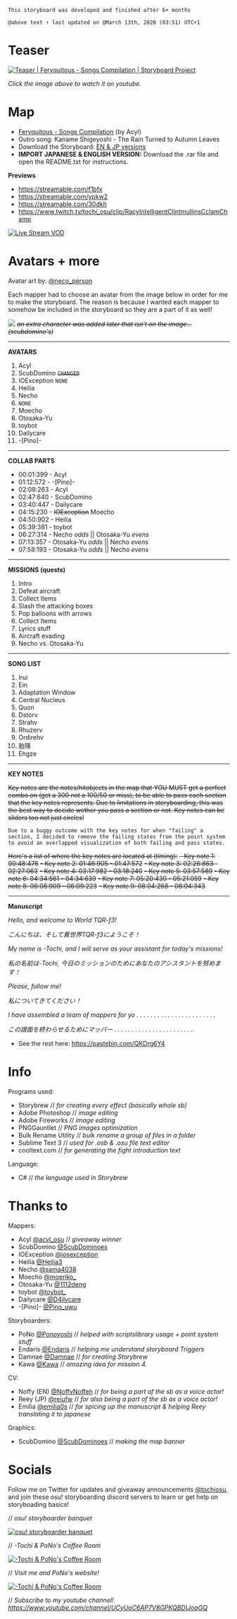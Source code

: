 `This storyboard was developed and finished after 6+ months`

`@above text ↑ last updated on @March 13th, 2020 (03:51) UTC+1`

# Teaser
[![Teaser | Feryquitous - Songs Compilation | Storyboard Project](https://img.youtube.com/vi/eflNPeDjIhU/0.jpg)](https://www.youtube.com/watch?v=eflNPeDjIhU)

*Click the image above to watch it on youtube.*

# Map
- [Feryquitous - Songs Compilation](https://osu.ppy.sh/beatmapsets/1124097#osu/2348896 "Feryquitous - Songs Compilation") (by Acyl)
- Outro song: Kaname Shigeyoshi - The Rain Turned to Autumn Leaves
- Download the Storyboard: [EN & JP versions](http://www.mediafire.com/folder/ukzfrnwj9wdfi/(Acyl)_Feryquitous_-_Songs_Compilation "EN & JP versions")
- **IMPORT JAPANESE & ENGLISH VERSION:** Download the .rar file and open the README.txt for instructions.


**Previews**
- https://streamable.com/f1bfx
- https://streamable.com/ypkw2
- https://streamable.com/30dkh
- https://www.twitch.tv/tochi_osu/clip/RacyIntelligentClintmullinsCclamChamp

[![Live Stream VOD](https://i.imgur.com/fak8rDk.jpg "Live Stream VOD")](https://www.twitch.tv/tochi_osu/clip/RacyIntelligentClintmullinsCclamChamp "Live Stream VOD")

# Avatars + more

Avatar art by: [@neco_person](https://twitter.com/neco_person "@neco_person")

Each mapper had to choose an avatar from the image below in order for me to make the storyboard. The reason is because I wanted each mapper to somehow be included in the storyboard so they are a part of it as well!

![](https://i.imgur.com/vmmgb4A.jpg)
~~*an extra character was added later that isn't on the image... (scubdomino's)*~~


------------


**AVATARS**

1. Acyl
2. ScubDomino ~~`CHANGED`~~
3. IOException `NONE`
4. Heilia
5. Necho
6. `NONE`
7. Moecho
8. Otosaka-Yu
9. toybot
10. Dailycare
11. -[Pino]-

------------


**COLLAB PARTS**

- 00:01:399 - Acyl
- 01:12:572 - -[Pino]-
- 02:08:263 - Acyl
- 02:47:640 - ScubDomino
- 03:40:447 - Dailycare
- 04:15:230 - ~~IOException~~ Moecho
- 04:50:902 - Heilia
- 05:39:381 - toybot
- 06:27:314 - Necho *odds*  || Otosaka-Yu *evens*
- 07:13:357 - Otosaka-Yu *odds*  || Necho *evens*
- 07:58:193 - Otosaka-Yu *odds*  || Necho *evens*

------------


**MISSIONS (quests)**

1. Intro
2. Defeat aircraft
3. Collect Items
4. Slash the attacking boxes
5. Pop balloons with arrows
6. Collect Items
7. Lyrics stuff
8. Aircraft evading
9. Necho vs. Otosaka-Yu

------------

**SONG LIST**

1. Irui
2. Ein
3. Adaptation Window
4. Central Nucleus
5. Quon
6. Dstorv
7. Strahv
8. Rhuzerv
9. Ordirehv
10. 胎降 
11. Ehgze

------------

**KEY NOTES**

~~Key notes are the notes/hitobjects in the map that YOU MUST get a perfect combo on (get a 300 not a 100/50 or miss), to be able to pass each section that the key notes represents. Due to limitations in storyboarding, this was the best way to decide wether you pass a section or not. Key notes can be sliders too not just circles!~~

`Due to a buggy outcome with the key notes for when "failing" a section, I decided to remove the failing states from the point system to avoid an overlapped visualization of both failing and pass states.`

~~Here's a list of where the key notes are located at (timing):~~
~~- Key note 1: 00:48:476~~
~~- Key note 2: 01:46:905 - 01:47:572~~
~~- Key note 3: 02:26:863 - 02:27:063~~
~~- Key note 4: 03:17:982 - 03:18:240~~
~~- Key note 5: 03:57:589~~
~~- Key note 6: 04:34:561 - 04:34:639~~
~~- Key note 7: 05:20:430 - 05:21:059~~
~~- Key note 8: 06:08:909 - 06:09:223~~
~~- Key note 9: 08:04:268 - 08:04:343~~


------------


**Manuscript**

*Hello, and welcome to World TQR-f3!*

*こんにちは、そして異世界TQR-f3にようこそ！*

*My name is -Tochi, and I will serve as your assistant for today's missions!*

*私の名前は-Tochi, 今日のミッションのためにあなたのアシスタントを努めます！*

*Please, follow me!*

*私についてきてください！*

 
*I have assembled a team of mappers for yo . . . . . . . . . . . . . . . . . . . . . . .*

*この譜面を終わらせるためにマッパー . . . . . . . . . . . . . . . . . . . . . . .*


- See the rest here: https://pastebin.com/QKDrg6Y4



# Info
Programs used:
- Storybrew // *for creating every effect (basically whole sb)*
- Adobe Photoshop // *image editing*
- Adobe Fireworks // *image editing*
- PNGGauntlet // *PNG images optimization*
- Bulk Rename Utility // *bulk rename a group of files in a folder*
- Sublime Text 3 // *used for .osb & .osu file text editor*
- cooltext.com // *for generating the fight introduction text*

Language:
- C# // *the language used in Storybrew*

# Thanks to
Mappers:
- Acyl [@acyl_osu](https://twitter.com/acyl_osu "@acyl_osu") // *giveaway winner*
- ScubDomino [@ScubDominoes](https://twitter.com/ScubDominoes "@ScubDominoes")
- IOException [@iosexception](https://twitter.com/iosexception "@iosexception")
- Heilia [@Heilia3](https://twitter.com/Heilia3 "@Heilia3")
- Necho [@sama4038](https://twitter.com/sama4038 "@sama4038")
- Moecho [@moeriko_](https://twitter.com/moeriko_ "@moeriko_")
- Otosaka-Yu [@1112deng](https://twitter.com/coredepaint "@1112deng")
- toybot [@toybot_](https://twitter.com/toybot_ "@toybot_")
- Dailycare [@D4ilycare](https://twitter.com/D4ilycare "@D4ilycare")
- -[Pino]- [@Pino_uwu](https://twitter.com/Pino_uwu "@Pino_uwu")

Storyboarders:
- PoNo [@Ponoyoshi](https://twitter.com/Ponoyoshi "@Ponoyoshi") // *helped with scriptslibrary usage + point system stuff* 
- Endaris [@Endaris](https://osu.ppy.sh/users/392866 "@Endaris") // *helping me understand storyboard Triggers*
- Damnae [@Damnae](https://osu.ppy.sh/users/989377 "@Damnae") // *for creating Storybrew*
- Kawa [@Kawa](https://osu.ppy.sh/users/4588894 "@Kawa") // *amazing idea for mission 4.*

CV:
- Noffy (EN) [@NoffyNoffeh](https://twitter.com/NoffyNoffeh "@NoffyNoffeh") // *for being a part of the sb as a voice actor!*
- Reey (JP) [@reiufw](https://twitter.com/reiufw "@reiufw") // *for also being a part of the sb as a voice actor!*
- Emilia [@emilia0s](https://twitter.com/emilia0s "@emilia0s") // *for spicing up the manuscript & helping Reey translating it to japanese*

Graphics:
- ScubDomino [@ScubDominoes](https://twitter.com/ScubDominoes "@ScubDominoes") // *making the map banner*

# Socials
Follow me on Twitter for updates and giveaway announcements [@tochiosu](https://twitter.com/TochiOsu "@tochiiDesign"), and join these osu! storyboarding discord servers to learn or get help on storyboading basics!

// *osu! storyboarder banquet*

[![osu! storyboarder banquet](https://cdn.discordapp.com/icons/203050773645492224/18918f6e14a100739cd135f9e752ae1e.webp "osu! storyboarder banquet")](https://discord.gg/B8NX7YW "osu! storyboarder banquet")

// *-Tochi & PoNo's Coffee Room*

[![-Tochi & PoNo's Coffee Room](https://cdn.discordapp.com/icons/501887495445807135/e6d74c7e94b27819f21b14acc05dae92.webp "-Tochi & PoNo's Coffee Room")](https://discord.gg/QZjD3yb "-Tochi & PoNo's Coffee Room")

// *Visit me and PoNo's website!*

[![-Tochi & PoNo's Coffee Room](https://i.imgur.com/KUfhZWf.png "-Tochi & PoNo's Coffee Room")](https://pochivisuals.com/ "-Tochi & PoNo's Coffee Room")

// *Subscribe to my youtube channel!
https://www.youtube.com/channel/UCyUoC6AP7V8GPKQBDIJoqGQ*
